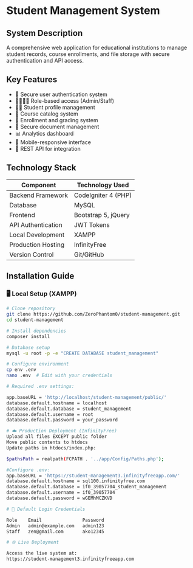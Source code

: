 # Student Management System

## System Description
A comprehensive web application for educational institutions to manage student records, course enrollments, and file storage with secure authentication and API access.

## Key Features
- 🔐 Secure user authentication system
- 👨‍💼👩‍💼 Role-based access (Admin/Staff)
- 🧑‍🎓 Student profile management
- 📖 Course catalog system
- 📝 Enrollment and grading system
- 📁 Secure document management
- 📊 Analytics dashboard
- 📱 Mobile-responsive interface
- 🔌 REST API for integration

## Technology Stack
| Component          | Technology Used          |
|--------------------|--------------------------|
| Backend Framework  | CodeIgniter 4 (PHP)      |
| Database           | MySQL                    |
| Frontend           | Bootstrap 5, jQuery      |
| API Authentication | JWT Tokens               |
| Local Development  | XAMPP                    |
| Production Hosting | InfinityFree             |
| Version Control    | Git/GitHub               |

## Installation Guide

### 🖥️ Local Setup (XAMPP)
```bash
# Clone repository
git clone https://github.com/ZeroPhantom0/student-management.git
cd student-management

# Install dependencies
composer install

# Database setup
mysql -u root -p -e "CREATE DATABASE student_management"

# Configure environment
cp env .env
nano .env  # Edit with your credentials

# Required .env settings:

app.baseURL = 'http://localhost/student-management/public/'
database.default.hostname = localhost
database.default.database = student_management
database.default.username = root
database.default.password = your_password

# ☁️ Production Deployment (InfinityFree)
Upload all files EXCEPT public folder
Move public contents to htdocs
Update paths in htdocs/index.php:

$pathsPath = realpath(FCPATH . '../app/Config/Paths.php');

#Configure .env:
app.baseURL = 'https://student-management3.infinityfreeapp.com/'
database.default.hostname = sql100.infinityfree.com
database.default.database = if0_39057704_student_management
database.default.username = if0_39057704
database.default.password = wGEMhMCZKVD

# 🔑 Default Login Credentials

Role	Email	            Password
Admin	admin@example.com	admin123
Staff	zen@gmail.com	    ako12345

# 🌐 Live Deployment

Access the live system at:
https://student-management3.infinityfreeapp.com


